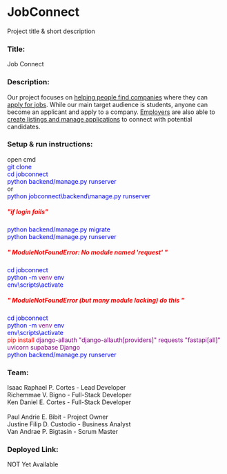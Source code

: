 # JobConnect

Project title & short description
<h3>Title:</h3> Job Connect<br>

<h3>Description:</h3>
Our project focuses on <u>helping people find companies</u> where they can <u>apply for jobs</u>. While our main target audience is students, anyone can become an applicant and apply to a company. <u>Employers</u> are also able to <u>create listings and manage applications</u> to connect with potential candidates.

<h3>Setup & run instructions:</h3>
open cmd<br>
<span style="color:blue">git clone</span><br>
<span style="color:blue">cd jobconnect</span><br>
<span style="color:blue">python backend/manage.py runserver</span><br>
or <br>
<span style="color:blue">python jobconnect\backend\manage.py runserver</span><br>

<h5 style="color:red">"if login fails"</h5>
<span style="color:blue">python backend/manage.py migrate</span><br>
<span style="color:blue">python backend/manage.py runserver</span><br>

<h5 style="color:red">" ModuleNotFoundError: No module named 'request' "</h5>
<span style="color:blue">cd jobconnect</span><br>
<span style="color:blue">python -m <span style="color:purple">venv</span> env</span><br>
<span style="color:blue">env\scripts\activate</span><br>
<h5 style="color:red">" ModuleNotFoundError (but many module lacking) do this "</h5>
<span style="color:blue">cd jobconnect</span><br>
<span style="color:blue">python -m <span style="color:purple">venv</span> env</span><br>
<span style="color:blue">env\scripts\activate</span><br>
<span style="color:red">pip install</span> <span style="color:purple">django-allauth</span> <span style="color:purple">"django-allauth[providers]"</span> <span style="color:purple">requests</span> <span style="color:purple">"fastapi[all]"</span> <span style="color:purple">uvicorn</span> <span style="color:purple">supabase</span> <span style="color:purple">Django</span><br>
<span style="color:blue">python backend/manage.py runserver</span><br>

<h3>Team:</h3>
Isaac Raphael P. Cortes - Lead Developer<br>
Richemmae V. Bigno - Full-Stack Developer<br>
Ken Daniel E. Cortes - Full-Stack Developer<br>
<br>
Paul Andrie E. Bibit - Project Owner<br>
Justine Filip D. Custodio - Business Analyst<br>
Van Andrae P. Bigtasin - Scrum Master<br>

<h3>Deployed Link:</h3> NOT Yet Available
